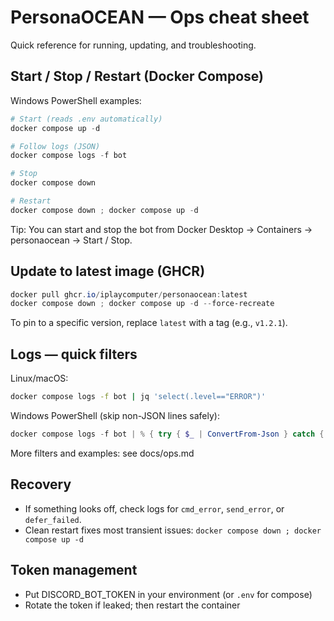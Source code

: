 # PersonaOCEAN — Ops cheat sheet

Quick reference for running, updating, and troubleshooting.

## Start / Stop / Restart (Docker Compose)

Windows PowerShell examples:

```powershell
# Start (reads .env automatically)
docker compose up -d

# Follow logs (JSON)
docker compose logs -f bot

# Stop
docker compose down

# Restart
docker compose down ; docker compose up -d
```

Tip: You can start and stop the bot from Docker Desktop → Containers → personaocean → Start / Stop.

## Update to latest image (GHCR)

```powershell
docker pull ghcr.io/iplaycomputer/personaocean:latest
docker compose down ; docker compose up -d --force-recreate
```

To pin to a specific version, replace `latest` with a tag (e.g., `v1.2.1`).

## Logs — quick filters

Linux/macOS:

```bash
docker compose logs -f bot | jq 'select(.level=="ERROR")'
```

Windows PowerShell (skip non-JSON lines safely):

```powershell
docker compose logs -f bot | % { try { $_ | ConvertFrom-Json } catch { $null } } | ? { $_ -and $_.level -eq 'ERROR' }
```

More filters and examples: see docs/ops.md

## Recovery

- If something looks off, check logs for `cmd_error`, `send_error`, or `defer_failed`.
- Clean restart fixes most transient issues: `docker compose down ; docker compose up -d`

## Token management

- Put DISCORD_BOT_TOKEN in your environment (or `.env` for compose)
- Rotate the token if leaked; then restart the container

